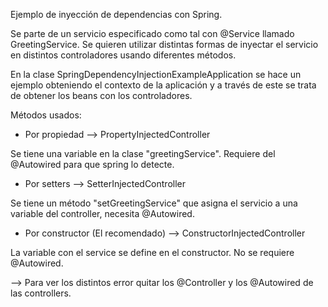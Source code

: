 Ejemplo de inyección de dependencias con Spring.

Se parte de un servicio especificado como tal con @Service llamado GreetingService.
Se quieren utilizar distintas formas de inyectar el servicio en distintos controladores usando diferentes métodos.

En la clase SpringDependencyInjectionExampleApplication se hace un ejemplo obteniendo
el contexto de la aplicación y a través de este se trata de obtener los beans con los controladores.

Métodos usados:

- Por propiedad --> PropertyInjectedController

Se tiene una variable en la clase "greetingService".
Requiere del @Autowired para que spring lo detecte.

- Por setters --> SetterInjectedController

Se tiene un método "setGreetingService" que asigna el servicio a una variable del 
controller, necesita @Autowired. 

- Por constructor (El recomendado) --> ConstructorInjectedController

La variable con el service se define en el constructor. No se requiere @Autowired.
 
--> Para ver los distintos error quitar los @Controller y los @Autowired de las controllers.